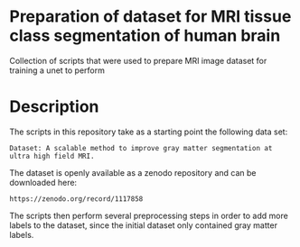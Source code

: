 # Preparation of dataset for MRI tissue class segmentation of human brain
Collection of scripts that were used to prepare MRI image dataset for training
a unet to perform

# Description
The scripts in this repository take as a starting point the following data set:
```
Dataset: A scalable method to improve gray matter segmentation at ultra high field MRI.
```

The dataset is openly available as a zenodo repository and can be downloaded here:
```
https://zenodo.org/record/1117858
```

The scripts then perform several preprocessing steps in order to add more labels to the
dataset, since the initial dataset only contained gray matter labels.
